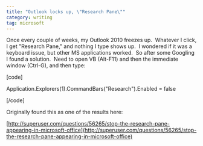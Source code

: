 ```yaml
---
title: "Outlook locks up, \"Research Pane\""
category: writing
tag: microsoft
---
```


Once every couple of weeks, my Outlook 2010 freezes up.  Whatever I click, I get "Research Pane," and nothing I type shows up.  I wondered if it was a keyboard issue, but other MS applications worked.  So after some Googling I found a solution.  Need to open VB (Alt-F11) and then the immediate window (Ctrl-G), and then type:

\[code\]

Application.Explorers(1).CommandBars("Research").Enabled = false

\[/code\]

Originally found this as one of the results here:

[http://superuser.com/questions/56265/stop-the-research-pane-appearing-in-microsoft-office](http://superuser.com/questions/56265/stop-the-research-pane-appearing-in-microsoft-office)
